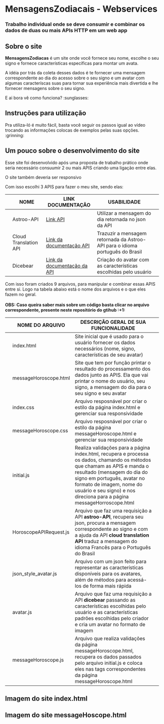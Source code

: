 # MensagensZodiacais - Webservices
### Trabalho individual onde se deve consumir e combinar os dados de duas ou mais APIs HTTP em um web app

## Sobre o site
<p><b>MensagensZodiacas</b> é um site onde você fornece seu nome, escolhe o seu signo e fornece características específicas para montar um avata.</p>
<p> A idéia por trás da coleta desses dados é te fornecer uma mensagem correspondente ao dia do acesso sobre o seu signo e um avatar com algumas caracteríscas suas para tornar sua experiência mais divertida e lhe fornecer mensagens sobre o seu signo.</p>
<p>E ai bora vê como funciona? :sunglasses: </p> 

## Instruções para utilização
<p>Pra utiliza-ló é muito fácil, basta você seguir os passos igual ao vídeo trocando as informações colocas de exemplos pelas suas opções. :grinning:</p>

## Um pouco sobre o desenvolvimento do site

<p>Esse site foi desenvolvido após uma proposta de trabalho prático onde seria necessário consuumir 2 ou mais APIS criando uma ligação entre elas.</p>
<p>O site também deveria ser responsivo</p>

<p>Com isso escolhi 3 APIS para fazer o meu site, sendo elas:</p>

| | NOME | LINK DOCUMENTAÇÃO | USABILIDADE | |
| --- | --- | --- | --- | --- |
| | Astroo-API | [Link API](https://kayoo123.github.io/astroo-api/hebdomadaire.json) | Utilizar a mensagem do dia retornada no json da API | |
| | Cloud Translation API | [Link da documentação API](https://cloud.google.com/translate/docs/reference/rest) | Trazuzir a mensagem retornada da Astroo-API para o idioma português do Brasil | |
| | Dicebear | [Link da documentação da API](https://www.dicebear.com/styles/avataaars) | Criação do avatar com as características escolhidas pelo usuário | |

<p> Com isso foram criados 9 arquivos, para manipular e combinar essas APIS entre si. Logo na tabela abaixo está o nome dos arquivos e o que eles fazem no geral.
<br><br>
<b>OBS: Caso queira saber mais sobre um código basta clicar no arquivo correspondente, presente neste repositório do gtihub :+1:</b>
</p>

| | NOME DO ARQUIVO | DESCRIÇÃO GERAL DE SUA FUNCIONALIDADE | |
| --- | --- | --- | --- |
| | index.html | Site inicial que é usado para o usuário fornecer os dados necessários (nome, signo, características de seu avatar) | |
| | messageHoroscope.html | Site que tem por função printar o resultado do processamento dos dados junto as APIS. Ela que vai printar o nome do usuário, seu signo, a mensagem do dia para o seu signo e seu avatar | |
| | index.css | Arquivo resposnável por criar o estilo da página index.html e gerenciar sua responsividade | |
| | messageHoroscope.css | Arquivo resposnável por criar o estilo da página messageHoroscope.html e gerenciar sua responsividade
| | initial.js | Realiza validações para a página index.html, recupera e processa os dados, chamando os métodos que chamam as APIS e manda o resultado (mensagem do dia do signo em português, avatar no formato de imagem, nome do usuário e seu signo) e nos direciona para a página messageHorroscope.html | |
| | HoroscopeAPIRequest.js | Arquivo que faz uma requisição a  API <b>astroo-API</b>, recupera seu json, procura a mensagem correspondente ao signo e com a ajuda da API <b>cloud translation API</b> traduz a mensagem do idioma Francês para o Português do Brasil | |
| | json_style_avatar.js | Arquivo com um json feito para representar as características disponíveis para os avatares, além de métodos para acessá-los de forma mais rápida | |
| | avatar.js | Arquivo que faz uma requisição a API <b>dicebear</b> passando as características escolhidas pelo usuário e as características padrões escolhidas pelo criador e cria um avatar no formato de imagem | |
| | messageHoroscope.js | Arquivo que realiza validações da página messageHoroscope.html, recupera os dados passados pelo arquivo initial.js e coloca eles nas tags correspondentes da página messageHoroscope.html | |

## Imagem do site index.html

## Imagem do site messageHoscope.html
 


